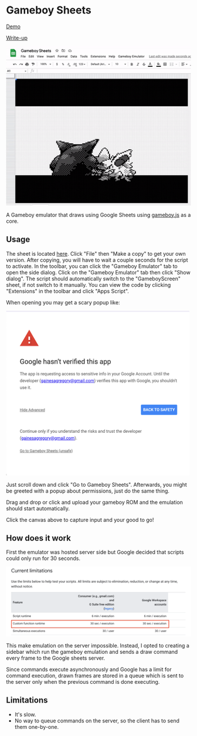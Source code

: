 # Gameboy Sheets

[Demo](https://docs.google.com/spreadsheets/d/1W0f9jmZixQqK2EMZImZoIlqF-MXp1-Ek6mDdX2gfmWo)

[Write-up]()

![Demo](./images/demo.gif)

A Gameboy emulator that draws using Google Sheets using [gameboy.js](https://github.com/juchi/gameboy.js) as a core.

## Usage

The sheet is located [here](https://docs.google.com/spreadsheets/d/1W0f9jmZixQqK2EMZImZoIlqF-MXp1-Ek6mDdX2gfmWo). Click "File" then "Make a copy" to get your own version.
After copying, you will have to wait a couple seconds for the script to activate.
In the toolbar, you can click the "Gameboy Emulator" tab to open the side dialog.
Click on the "Gameboy Emulator" tab then click "Show dialog".
The script should automatically switch to the "GameboyScreen" sheet, if not switch to it manually.
You can view the code by clicking "Extensions" in the toolbar and click "Apps Script".

When opening you may get a scary popup like:

![Scary Popup](./images/scary_popup.png)

Just scroll down and click "Go to Gameboy Sheets". Afterwards, you might be greeted with a popup about permissions, just do the same thing.

Drag and drop or click and upload your gameboy ROM and the emulation should start automatically.

Click the canvas above to capture input and your good to go!

## How does it work

First the emulator was hosted server side but Google decided that scripts could only run for 30 seconds.

![Runetime limit](./images/runtime_limit.png)

This make emulation on the server impossible. Instead, I opted to creating a sidebar which run the gameboy emulation and sends a draw command every frame
to the Google sheets server.

Since commands execute asynchronously and Google has a limit for command execution,
drawn frames are stored in a queue which is sent to the server only when the previous 
command is done executing.

## Limitations

- It's slow.
- No way to queue commands on the server, so the client has to send them one-by-one.